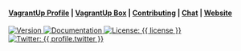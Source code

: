 
<h4>
  <a href="https://app.vagrantup.com/{{ variables.vagrantup_user }}">VagrantUp Profile</a>
  <span> | </span>
  <a href="https://app.vagrantup.com/{{ variables.vagrantup_user }}/boxes/{{ variables.box_basename }}">VagrantUp Box</a>
  <span> | </span>
  <a href="{{ repository.group.packer }}/{{ variables.box_basename }}/-/blob/master/CONTRIBUTING.md">Contributing</a>
  <span> | </span>
  <a href="{{ chat_url }}">Chat</a>
  <span> | </span>
  <a href="{{ website.homepage }}">Website</a>
</h4>
<p>
  <a href="{{ repository.group.packer }}/{{ variables.box_basename }}">
    <img alt="Version" src="https://img.shields.io/badge/version-{{ variables.iso_version }}-blue.svg?cacheSeconds=2592000" />
  </a>
  <a href="{{ website.documentation }}/packer" target="_blank">
    <img alt="Documentation" src="https://img.shields.io/badge/documentation-yes-brightgreen.svg" />
  </a>
  <a href="{{ repository.group.packer }}/{{ variables.box_basename }}/-/raw/master/LICENSE" target="_blank">
    <img alt="License: {{ license }}" src="https://img.shields.io/badge/License-{{ license }}-yellow.svg" />
  </a>
  <a href="https://twitter.com/{{ profile.twitter }}" target="_blank">
    <img alt="Twitter: {{ profile.twitter }}" src="https://img.shields.io/twitter/follow/{{ profile.twitter }}.svg?style=social" />
  </a>
</p>
